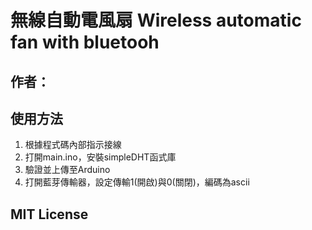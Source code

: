# 無線自動電風扇 Wireless automatic fan with bluetooh
## 作者：
## 使用方法
1. 根據程式碼內部指示接線
2. 打開main.ino，安裝simpleDHT函式庫
3. 驗證並上傳至Arduino
4. 打開藍芽傳輸器，設定傳輸1(開啟)與0(關閉)，編碼為ascii
## MIT License
